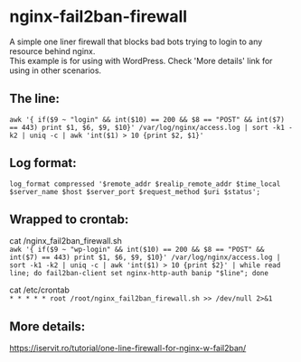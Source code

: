 # nginx-fail2ban-firewall
A simple one liner firewall that blocks bad bots trying to login to any resource behind nginx. \
This example is for using with WordPress. Check 'More details' link for using in other scenarios. 

## The line:

```awk '{ if($9 ~ "login" && int($10) == 200 && $8 == "POST" && int($7) == 443) print $1, $6, $9, $10}' /var/log/nginx/access.log | sort -k1 -k2 | uniq -c | awk 'int($1) > 10 {print $2, $1}'```

## Log format:
```log_format compressed '$remote_addr $realip_remote_addr $time_local $server_name $host $server_port $request_method $uri $status';```

## Wrapped to crontab:
cat /nginx_fail2ban_firewall.sh \
```awk '{ if($9 ~ "wp-login" && int($10) == 200 && $8 == "POST" && int($7) == 443) print $1, $6, $9, $10}' /var/log/nginx/access.log | sort -k1 -k2 | uniq -c | awk 'int($1) > 10 {print $2}' | while read line; do fail2ban-client set nginx-http-auth banip "$line"; done```

cat /etc/crontab \
```* * * * * root /root/nginx_fail2ban_firewall.sh >> /dev/null 2>&1```

## More details:
https://iservit.ro/tutorial/one-line-firewall-for-nginx-w-fail2ban/
